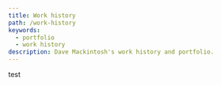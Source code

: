 ```yaml
---
title: Work history
path: /work-history
keywords:
  - portfolio
  - work history
description: Dave Mackintosh's work history and portfolio.
---
```


test 

